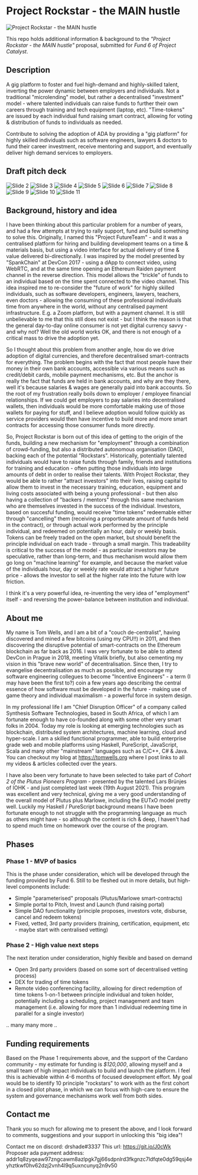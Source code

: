 # Project Rockstar - the MAIN hustle

![Project Rockstar - the MAIN hustle](catalyst-f6/images/slide1.png "Project Rockstar - the MAIN hustle")

This repo holds additional information & background to the *"Project Rockstar - the MAIN hustle"* proposal, submitted for *Fund 6 of Project Catalyst*.

## Description

A gig platform to foster and fuel high-demand and highly-skilled talent, inverting the power dynamic between employers and individuals. Not a traditional "microlending" model, but rather a decentralised "investment" model - where talented individuals can raise funds to further their own careers through training and tech equipment (laptop, etc). "Time-tokens" are issued by each individual fund raising smart contract, allowing for voting & distribution of funds to individuals as needed.

Contribute to solving the adoption of ADA by providing a "gig platform" for highly skilled individuals such as software engineers, lawyers & doctors to fund their career investment, receive mentoring and support, and eventually deliver high demand services to employers.

## Draft pitch deck

![Slide 2](catalyst-f6/images/slide2.png)
![Slide 3](catalyst-f6/images/slide3.png)
![Slide 4](catalyst-f6/images/slide4.png)
![Slide 5](catalyst-f6/images/slide5.png)
![Slide 6](catalyst-f6/images/slide6.png)
![Slide 7](catalyst-f6/images/slide7.png)
![Slide 8](catalyst-f6/images/slide8.png)
![Slide 9](catalyst-f6/images/slide9.png)
![Slide 10](catalyst-f6/images/slide10.png)
![Slide 11](catalyst-f6/images/slide11.png)

## Background, history and idea

I have been thinking about this particular problem for a number of years, and had a few attempts at trying to rally support, fund and build something to solve this. Originally, I named this "Project FutureTeam" - and it was a centralised platform for hiring and building development teams on a time & materials basis, but using a video interface for actual delivery of time & value delivered bi-directionally. I was inspired by the model presented by "SpankChain" at DevCon 2017 - using a dApp to connect video, using WebRTC, and at the same time opening an Ethereum Raiden payment channel in the reverse direction. This model allows the "trickle" of funds to an individual based on the time spent connected to the video channel. This idea inspired me to re-consider the "future of work" for highly skilled individuals, such as software developers, engineers, lawyers, teachers, even doctors - allowing the consuming of these professional individuals time from anywhere in the world, without any centralised payment infrastructure. E.g. a Zoom platform, but with a payment channel. It is still unbelievable to me that this still does not exist - but I think the reason is that the general day-to-day online consumer is not yet digital currency savvy - and why not? Well the old world works OK, and there is not enough of a critical mass to drive the adoption yet.

So I thought about this problem from another angle, how do we drive adoption of digital currencies, and therefore decentralised smart-contracts for everything. The problem begins with the fact that most people have their money in their own bank accounts, accessible via various means such as credit/debit cards, mobile payment mechanisms, etc. But the anchor is really the fact that funds are held in bank accounts, and why are they there, well it's because salaries & wages are generally paid into bank accounts. So the root of my frustration really boils down to employer / employee financial relationships. If we could get employers to pay salaries into decentralised wallets, then individuals would be more comfortable making use of those wallets for paying for stuff, and I believe adoption would follow quickly as service providers would then have incentive to build more and more smart contracts for accessing those consumer funds more directly.

So, Project Rockstar is born out of this idea of getting to the origin of the funds, building a new mechanism for "employment" through a combination of crowd-funding, but also a distributed autonomous organisation (DAO), backing each of the potential "Rockstars". Historically, potentially talented individuals would have to raise funds through family, friends and institutions for training and education - often putting those individuals into large amounts of debt in order to realise their talents. With Project Rockstar, they would be able to rather "attract investors" into their lives, raising capital to allow them to invest in the necessary training, education, equipment and living costs associated with being a young professional - but then also having a collection of "backers / mentors" through this same mechanism who are themselves invested in the success of the individual. Investors, based on succesful funding, would receive "time tokens" redeemable either through "cancelling" them (receiving a proportionate amount of funds held in the contract), or through actual work performed by the principle individual, and redeemed on potentially an hour, daily or weekly basis. Tokens can be freely traded on the open market, but should benefit the principle individual on each trade - through a small margin. This tradeability is critical to the success of the model - as particular investors may be speculative, rather than long-term, and thus mechanism would allow them go long on "machine learning" for example, and because the market value of the individuals hour, day or weekly rate would attract a higher future price - allows the investor to sell at the higher rate into the future with low friction.

I think it's a very powerful idea, re-inventing the very idea of "employment" itself - and reversing the power-balance between institution and individual.

## About me

My name is Tom Wells, and I am a bit of a "couch de-centralist", having discovered and mined a few bitcoins (using my CPU!!) in 2011, and then discovering the disruptive potential of smart-contracts on the Ethereum blockchain as far back as 2016. I was very fortunate to be able to attend DevCon in Prague in 2018, meeting Vitalik briefly, but also cementing my vision in this "brave new world" of decentralisation. Since then, I try to evangelise decentralisation as much as possible, and encourage my software engineering collegues to become "Incentive Engineers" - a term (I may have been the first to?) coin a few years ago describing the central essence of how software must be developed in the future - making use of game theory and individual maximalism - a powerful force in system design. 

In my professional life I am "Chief Disruption Officer" of a company called Synthesis Software Technologies, based in South Africa, of which I am fortunate enough to have co-founded along with some other very smart folks in 2004. Today my role is looking at emerging technologies such as blockchain, distributed system architectures, machine learning, cloud and hyper-scale. I am a skilled functional programmer, able to build enterprise grade web and mobile platforms using Haskell, PureScript, JavaScript, Scala and many other "mainstream" languages such as C/C++, C# & Java. You can checkout my blog at https://tomwells.org where I post links to all my videos & articles collected over the years.

I have also been very fortunate to have been selected to take part of *Cohort 2 of the Plutus Pioneers Program* - presented by the talented Lars Brünjes of IOHK - and just completed last week (19th August 2021). This program was excellent and very technical, giving me a very good understanding of the overall model of Plutus plus Marlowe, including the EUTxO model pretty well. Luckily my Haskell / PureScript background means I have been fortunate enough to not struggle with the programming language as much as others might have - so although the content is rich & deep, I haven't had to spend much time on homework over the course of the program.

## Phases

### Phase 1 - MVP of basics

This is the phase under consideration, which will be developed through the funding provided by Fund 6. Still to be fleshed out in more details, but high-level components include:
- Simple "parameterised" proposals (Plutus/Marlowe smart-contracts)
- Simple portal to Pitch, Invest and Launch (fund raising portal)
- Simple DAO functionality (principle proposes, investors vote, disburse, cancel and redeem tokens)
- Fixed, vetted, 3rd party providers (training, certification, equipment, etc - maybe start with centralised vetting)

### Phase 2 - High value next steps

The next iteration under consideration, highly flexible and based on demand
- Open 3rd party providers (based on some sort of decentralised vetting process)
- DEX for trading of time tokens
- Remote video conferencing facility, allowing for direct redemption of time tokens 1-on-1 between principle individual and token holder, potentially including a scheduling, project management and team management (i.e. allowing for more than 1 individual redeeming time in parallel for a single investor)

.. many many more ..

## Funding requirements

Based on the Phase 1 requirements above, and the support of the Cardano community - my estimate for funding is *$120,000*, allowing myself and a small team of high impact individuals to build and launch the platform. I feel this is achievable within 4-6 months of focused development effort. My goal would be to identify 10 principle "rockstars" to work with as the first cohort in a closed pilot phase, in which we can focus with high-care to ensure the system and governance mechanisms work well from both sides.

## Contact me

Thank you so much for allowing me to present the above, and I look forward to comments, suggestions and your support in unlocking this "big idea"!

Contact me on discord: drshade#3337
This url: https://git.io/J0cWk
Proposer ada payment address: addr1q8zyqeaw97zngcawm8azlpgk7gj66sdpnlrd3fkgnzc7ldfqte0dg59qsj4eyhztkwf0hv62dzj2vnh4l9q5uxncunyq2n9v50


